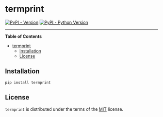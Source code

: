# termprint

[![PyPI - Version](https://img.shields.io/pypi/v/termprint.svg)](https://pypi.org/project/termprint)
[![PyPI - Python Version](https://img.shields.io/pypi/pyversions/termprint.svg)](https://pypi.org/project/termprint)

-----

**Table of Contents**

- [termprint](#termprint)
  - [Installation](#installation)
  - [License](#license)

## Installation

```console
pip install termprint
```

## License

`termprint` is distributed under the terms of the [MIT](https://spdx.org/licenses/MIT.html) license.
